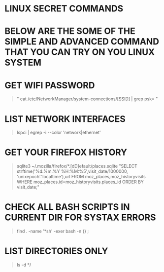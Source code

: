 # LINUX SECRET COMMANDS 

# BELOW ARE THE SOME OF THE SIMPLE AND ADVANCED COMMAND THAT YOU CAN TRY ON YOU LINUX SYSTEM





# GET WIFI PASSWORD
  >" cat /etc/NetworkManager/system-connections/[SSID] | grep psk= "
  
# LIST NETWORK INTERFACES
  >lspci | egrep -i --color 'network|ethernet'
  
# GET YOUR FIREFOX HISTORY 
  >sqlite3 ~/.mozilla/firefox/*.[dD]efault/places.sqlite "SELECT strftime('%d.%m.%Y %H:%M:%5',visit_date/1000000, 'unixepoch'.'localtime'),url FROM moz_places,moz_historyvisits WHERE moz_places.id=moz_historyvisits.places_id ORDER BY visit_date;"

# CHECK ALL BASH SCRIPTS IN CURRENT DIR FOR SYSTAX ERRORS
  >find . -name '*sh' -exer bash -n {} \;
 
# LIST DIRECTORIES ONLY
  >ls -d */

